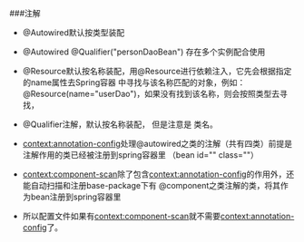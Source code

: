 ###注解
- @Autowired默认按类型装配
- @Autowired @Qualifier("personDaoBean") 存在多个实例配合使用

- @Resource默认按名称装配，用@Resource进行依赖注入，它先会根据指定的name属性去Spring容器
中寻找与该名称匹配的对象，例如：@Resource(name="userDao")，如果没有找到该名称，则会按照类型去寻找，

- @Qualifier注解，默认按名称装配， 但是注意是 类名。

- <context:annotation-config>处理@autowired之类的注解（共有四类）前提是注解作用的类已经被注册到spring容器里
（bean id="" class=""） 
- <context:component-scan>除了包含<context:annotation-config>的作用外，还能自动扫描和注册base-package下有
@component之类注解的类，将其作为bean注册到spring容器里
- 所以配置文件如果有<context:component-scan>就不需要<context:annotation-config>了。


